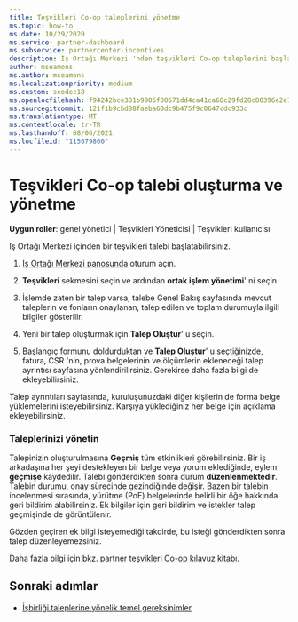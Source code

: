 ```yaml
---
title: Teşvikleri Co-op taleplerini yönetme
ms.topic: how-to
ms.date: 10/29/2020
ms.service: partner-dashboard
ms.subservice: partnercenter-incentives
description: Iş Ortağı Merkezi 'nden teşvikleri Co-op taleplerini başlatmayı öğrenin. Talepinizin oluşturulmasına geçmiş tüm etkinlikleri görebilirsiniz.
author: mseamons
ms.author: mseamons
ms.localizationpriority: medium
ms.custom: seodec18
ms.openlocfilehash: f94242bce381b9906f00671dd4ca41ca68c29fd28c80396e2e17d0130807ab71
ms.sourcegitcommit: 121f1b9cbd88faeba60dc9b475f9c0647cdc933c
ms.translationtype: MT
ms.contentlocale: tr-TR
ms.lasthandoff: 08/06/2021
ms.locfileid: "115679860"
---
```

# <a name="create-and-manage-an-incentives-co-op-claim"></a>Teşvikleri Co-op talebi oluşturma ve yönetme

**Uygun roller**: genel yönetici | Teşvikleri Yöneticisi | Teşvikleri kullanıcısı

Iş Ortağı Merkezi içinden bir teşvikleri talebi başlatabilirsiniz.

1. [İş Ortağı Merkezi panosunda](https://partner.microsoft.com/dashboard/) oturum açın.

2. **Teşvikleri** sekmesini seçin ve ardından **ortak işlem yönetimi**' ni seçin.

3. İşlemde zaten bir talep varsa, talebe Genel Bakış sayfasında mevcut taleplerin ve fonların onaylanan, talep edilen ve toplam durumuyla ilgili bilgiler gösterilir.

4. Yeni bir talep oluşturmak için **Talep Oluştur**' u seçin.

5. Başlangıç formunu doldurduktan ve **Talep Oluştur**' u seçtiğinizde, fatura, CSR 'nin, prova belgelerinin ve ölçümlerin ekleneceği talep ayrıntısı sayfasına yönlendirilirsiniz. Gerekirse daha fazla bilgi de ekleyebilirsiniz.

Talep ayrıntıları sayfasında, kuruluşunuzdaki diğer kişilerin de forma belge yüklemelerini isteyebilirsiniz. Karşıya yüklediğiniz her belge için açıklama ekleyebilirsiniz. 

### <a name="manage-your-claims"></a>Taleplerinizi yönetin

Talepinizin oluşturulmasına **Geçmiş** tüm etkinlikleri görebilirsiniz. Bir iş arkadaşına her şeyi destekleyen bir belge veya yorum eklediğinde, eylem **geçmişe** kaydedilir. Talebi gönderdikten sonra durum **düzenlenmektedir**. Talebin durumu, onay sürecinde gezindiğinde değişir. Bazen bir talebin incelenmesi sırasında, yürütme (PoE) belgelerinde belirli bir öğe hakkında geri bildirim alabilirsiniz. Ek bilgiler için geri bildirim ve istekler talep geçmişinde de görüntülenir.

Gözden geçiren ek bilgi isteyemediği takdirde, bu isteği gönderdikten sonra talep düzenleyemezsiniz.

Daha fazla bilgi için bkz. [partner teşvikleri Co-op kılavuz kitabı](https://assetsprod.microsoft.com/co-op-guidebook.pdf).

## <a name="next-steps"></a>Sonraki adımlar

- [İşbirliği taleplerine yönelik temel gereksinimler](core-requirements.md)